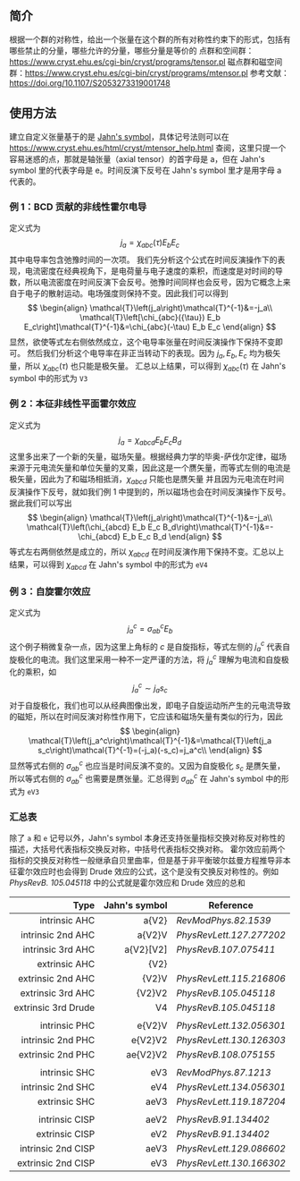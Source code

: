 ## 简介
根据一个群的对称性，给出一个张量在这个群的所有对称性约束下的形式，包括有哪些禁止的分量，哪些允许的分量，哪些分量是等价的
点群和空间群：https://www.cryst.ehu.es/cgi-bin/cryst/programs/tensor.pl
磁点群和磁空间群：https://www.cryst.ehu.es/cgi-bin/cryst/programs/mtensor.pl
参考文献：https://doi.org/10.1107/S2053273319001748
## 使用方法
建立自定义张量基于的是 [Jahn's symbol]([https://doi.org/10.1107/S0365110X49000060)，具体记号法则可以在 https://www.cryst.ehu.es/html/cryst/mtensor_help.html 查阅，这里只提一个容易迷惑的点，那就是轴张量（axial tensor）的首字母是 a，但在 Jahn's symbol 里的代表字母是 e。时间反演下反号在 Jahn's symbol 里才是用字母 a 代表的。
### 例 1：BCD 贡献的非线性霍尔电导
定义式为
$$
j_a=\chi_{abc}(\tau) E_b E_c
$$
其中电导率包含弛豫时间的一次项。
我们先分析这个公式在时间反演操作下的表现，电流密度在经典视角下，是电荷量与电子速度的乘积，而速度是对时间的导数，所以电流密度在时间反演下会反号。弛豫时间同样也会反号，因为它概念上来自于电子的散射运动。电场强度则保持不变。因此我们可以得到
$$
\begin{align}
\mathcal{T}\left(j_a\right)\mathcal{T}^{-1}&=-j_a\\
\mathcal{T}\left[\chi_{abc}({\tau}) E_b E_c\right]\mathcal{T}^{-1}&=\chi_{abc}(-\tau) E_b E_c
\end{align}
$$
显然，欲使等式左右侧依然成立，这个电导率张量在时间反演操作下保持不变即可。
然后我们分析这个电导率在非正当转动下的表现。因为 $j_a, E_b, E_c$ 均为极矢量，所以 $\chi_{abc}(\tau)$ 也只能是极矢量。
汇总以上结果，可以得到 $\chi_{abc}(\tau)$ 在 Jahn's symbol 中的形式为 `V3`
### 例 2：本征非线性平面霍尔效应
定义式为
$$
j_a=\chi_{abcd} E_b E_c B_d
$$
这里多出来了一个新的矢量，磁场矢量。根据经典力学的毕奥-萨伐尔定律，磁场来源于元电流矢量和单位矢量的叉乘，因此这是一个赝矢量，而等式左侧的电流是极矢量，因此为了和磁场相抵消，$\chi_{abcd}$ 只能也是赝矢量
并且因为元电流在时间反演操作下反号，就如我们例 1 中提到的，所以磁场也会在时间反演操作下反号。据此我们可以写出
$$
\begin{align}
\mathcal{T}\left(j_a\right)\mathcal{T}^{-1}&=-j_a\\
\mathcal{T}\left(\chi_{abcd} E_b E_c B_d\right)\mathcal{T}^{-1}&=-\chi_{abcd} E_b E_c B_d
\end{align}
$$
等式左右两侧依然是成立的，所以 $\chi_{abcd}$ 在时间反演作用下保持不变。汇总以上结果，可以得到 $\chi_{abcd}$ 在 Jahn's symbol 中的形式为 `eV4`

### 例 3：自旋霍尔效应
定义式为
$$
j^c_a=\sigma_{ab}^c E_b
$$
这个例子稍微复杂一点，因为这里上角标的 $c$ 是自旋指标，等式左侧的 $j_a^c$ 代表自旋极化的电流。我们这里采用一种不一定严谨的方法，将 $j_a^c$ 理解为电流和自旋极化的乘积，如
$$
j_a^c\sim j_a s_c
$$
对于自旋极化，我们也可以从经典图像出发，即电子自旋运动所产生的元电流导致的磁矩，所以在时间反演对称性作用下，它应该和磁场矢量有类似的行为，因此
$$
\begin{align}
\mathcal{T}\left(j_a^c\right)\mathcal{T}^{-1}&=\mathcal{T}\left(j_a s_c\right)\mathcal{T}^{-1}=(-j_a)(-s_c)=j_a^c\\
\end{align}
$$
显然等式右侧的 $\sigma_{ab}^c$ 也应当是时间反演不变的。又因为自旋极化 $s_c$ 是赝矢量，所以等式右侧的 $\sigma_{ab}^{c}$ 也需要是赝张量。汇总得到 $\sigma_{ab}^{c}$ 在 Jahn's symbol 中的形式为 `eV3`

### 汇总表
除了 `a` 和 `e` 记号以外，Jahn's symbol 本身还支持张量指标交换对称反对称性的描述，大括号代表指标交换反对称，中括号代表指标交换对称。
霍尔效应前两个指标的交换反对称性一般继承自贝里曲率，但是基于非平衡玻尔兹曼方程推导非本征霍尔效应时也会得到 Drude 效应的公式，这个是没有交换反对称性的。例如 *PhysRevB. 105.045118* 中的公式就是霍尔效应和 Drude 效应的总和

|                Type | Jahn's symbol | Reference                |
| ------------------: | ------------: | ------------------------ |
|       intrinsic AHC |         a{V2} | *RevModPhys.82.1539*     |
|   intrinsic 2nd AHC |        a{V2}V | *PhysRevLett.127.277202* |
|   intrinsic 3rd AHC |     a{V2}[V2] | *PhysRevB.107.075411*    |
|       extrinsic AHC |          {V2} |                          |
|   extrinsic 2nd AHC |         {V2}V | *PhysRevLett.115.216806* |
|   extrinsic 3rd AHC |        {V2}V2 | *PhysRevB.105.045118*    |
| extrinsic 3rd Drude |            V4 | *PhysRevB.105.045118*    |
|                     |               |                          |
|       intrinsic PHC |        e{V2}V | *PhysRevLett.132.056301* |
|   intrinsic 2nd PHC |       e{V2}V2 | *PhysRevLett.130.126303* |
|   extrinsic 2nd PHC |      ae{V2}V2 | *PhysRevB.108.075155*    |
|                     |               |                          |
|       intrinsic SHC |           eV3 | *RevModPhys.87.1213*     |
|   intrinsic 2nd SHC |           eV4 | *PhysRevLett.134.056301* |
|       extrinsic SHC |          aeV3 | *PhysRevLett.119.187204* |
|                     |               |                          |
|      intrinsic CISP |          aeV2 | *PhysRevB.91.134402*     |
|      extrinsic CISP |           eV2 | *PhysRevB.91.134402*     |
|  intrinsic 2nd CISP |          aeV3 | *PhysRevLett.129.086602* |
|  extrinsic 2nd CISP |           eV3 | *PhysRevLett.130.166302* |

